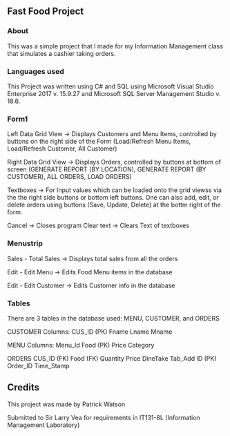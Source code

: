 ## Fast Food Project

### About
This was a simple project that I made for my Information Management class that simulates a cashier taking orders.


### Languages used
This Project was written using C# and SQL using Microsoft Visual Studio Enterprise 2017 v. 15.9.27 and Microsoft SQL Server Management Studio v. 18.6.

### Form1
Left Data Grid View -> Displays Customers and Menu Items, controlled by buttons on the right side of the Form (Load/Refresh Menu Items, Load/Refresh Customer, All Customer)

Right Data Grid View -> Displays Orders, controlled by buttons at bottom of screen (GENERATE REPORT (BY LOCATION), GENERATE REPORT (BY CUSTOMER), ALL ORDERS, LOAD ORDERS)

Textboxes -> For Input values which can be loaded onto the grid viewss via the the right side buttons or bottom left buttons. 
One can also add, edit, or delete orders using buttons (Save, Update, Delete) at the bottm right of the form.

Cancel -> Closes program
Clear text -> Clears Text of textboxes


### Menustrip
Sales - Total Sales -> Displays total sales from all the orders

Edit - Edit Menu -> Edits Food Menu items in the database

Edit - Edit Customer -> Edits Customer info in the database


### Tables

There are 3 tables in the database used:
MENU, CUSTOMER, and ORDERS

CUSTOMER Columns:
CUS_ID (PK)
Fname
Lname
Mname

MENU Columns:
Menu_Id
Food (PK)
Price
Category

ORDERS
CUS_ID (FK)
Food (FK)
Quantity
Price
DineTake
Tab_Add
ID (PK)
Order_ID
Time_Stamp

## Credits
This project was made by Patrick Watson

Submitted to Sir Larry Vea for requirements in IT131-8L (Information Management Laboratory)

